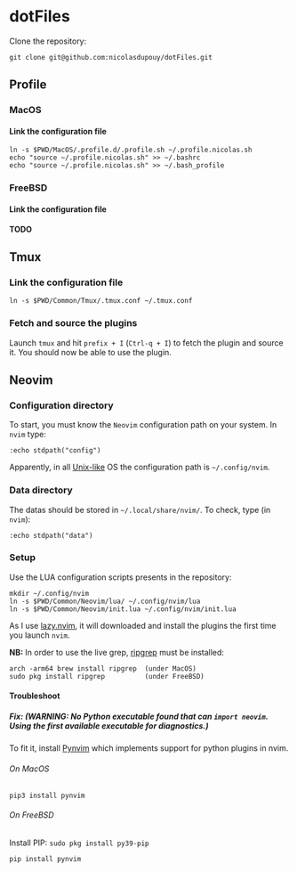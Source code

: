 # dotFiles
Clone the repository:
```shell
git clone git@github.com:nicolasdupouy/dotFiles.git
```

## Profile
### MacOS
#### Link the configuration file
```shell
ln -s $PWD/MacOS/.profile.d/.profile.sh ~/.profile.nicolas.sh
echo "source ~/.profile.nicolas.sh" >> ~/.bashrc
echo "source ~/.profile.nicolas.sh" >> ~/.bash_profile
```

### FreeBSD
#### Link the configuration file
**TODO**

## Tmux
### Link the configuration file
```shell
ln -s $PWD/Common/Tmux/.tmux.conf ~/.tmux.conf
```

### Fetch and source the plugins
Launch `tmux` and hit `prefix + I` (`Ctrl-q + I`) to fetch the plugin and source it. You should now be able to use the plugin.


## Neovim
### Configuration directory
To start, you must know the `Neovim` configuration path on your system. In `nvim` type:

```shell
:echo stdpath("config")
```

Apparently, in all [Unix-like](https://en.wikipedia.org/wiki/Unix-like) OS the configuration path is `~/.config/nvim`.

### Data directory
The datas should be stored in `~/.local/share/nvim/`. To check, type (in `nvim`):

```shell
:echo stdpath("data")
```

### Setup
Use the LUA configuration scripts presents in the repository:

```shell
mkdir ~/.config/nvim
ln -s $PWD/Common/Neovim/lua/ ~/.config/nvim/lua
ln -s $PWD/Common/Neovim/init.lua ~/.config/nvim/init.lua
```

As I use [lazy.nvim](https://github.com/folke/lazy.nvim), it will downloaded and install the plugins the first time you launch `nvim`.

**NB:** In order to use the live grep, [ripgrep](https://github.com/BurntSushi/ripgrep) must be installed:
```shell
arch -arm64 brew install ripgrep  (under MacOS)
sudo pkg install ripgrep          (under FreeBSD)
```

#### Troubleshoot
##### Fix: (WARNING: No Python executable found that can `import neovim`. Using the first available executable for diagnostics.)
To fit it, install [Pynvim](https://github.com/neovim/pynvim) which implements support for python plugins in nvim.

###### On MacOS
```shell
pip3 install pynvim
```

###### On FreeBSD
Install PIP: `sudo pkg install py39-pip`

```shell
pip install pynvim
```
